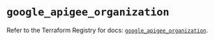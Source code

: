 # `google_apigee_organization`

Refer to the Terraform Registry for docs: [`google_apigee_organization`](https://registry.terraform.io/providers/hashicorp/google/5.33.0/docs/resources/apigee_organization).
